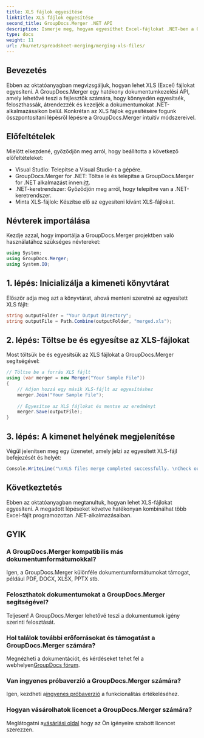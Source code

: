 ```yaml
---
title: XLS fájlok egyesítése
linktitle: XLS fájlok egyesítése
second_title: GroupDocs.Merger .NET API
description: Ismerje meg, hogyan egyesíthet Excel-fájlokat .NET-ben a GroupDocs.Merger segítségével a zökkenőmentes dokumentumkezelés érdekében. Kövesse lépésről lépésre bemutató oktatóanyagunkat.
type: docs
weight: 11
url: /hu/net/spreadsheet-merging/merging-xls-files/
---
```

## Bevezetés
Ebben az oktatóanyagban megvizsgáljuk, hogyan lehet XLS (Excel) fájlokat egyesíteni. A GroupDocs.Merger egy hatékony dokumentumkezelési API, amely lehetővé teszi a fejlesztők számára, hogy könnyedén egyesítsék, feloszthassák, átrendezzék és kezeljék a dokumentumokat .NET-alkalmazásaikon belül. Konkrétan az XLS fájlok egyesítésére fogunk összpontosítani lépésről lépésre a GroupDocs.Merger intuitív módszereivel.
## Előfeltételek
Mielőtt elkezdené, győződjön meg arról, hogy beállította a következő előfeltételeket:
- Visual Studio: Telepítse a Visual Studio-t a gépére.
-  GroupDocs.Merger for .NET: Töltse le és telepítse a GroupDocs.Merger for .NET alkalmazást innen:[itt](https://releases.groupdocs.com/merger/net/).
- .NET-keretrendszer: Győződjön meg arról, hogy telepítve van a .NET-keretrendszer.
- Minta XLS-fájlok: Készítse elő az egyesíteni kívánt XLS-fájlokat.

## Névterek importálása
Kezdje azzal, hogy importálja a GroupDocs.Merger projektben való használatához szükséges névtereket:
```csharp
using System; 
using GroupDocs.Merger;
using System.IO;
```
## 1. lépés: Inicializálja a kimeneti könyvtárat
Először adja meg azt a könyvtárat, ahová menteni szeretné az egyesített XLS fájlt:
```csharp
string outputFolder = "Your Output Directory";
string outputFile = Path.Combine(outputFolder, "merged.xls");
```
## 2. lépés: Töltse be és egyesítse az XLS-fájlokat
Most töltsük be és egyesítsük az XLS fájlokat a GroupDocs.Merger segítségével:
```csharp
// Töltse be a forrás XLS fájlt
using (var merger = new Merger("Your Sample File"))
{
    // Adjon hozzá egy másik XLS-fájlt az egyesítéshez
    merger.Join("Your Sample File");
    
    // Egyesítse az XLS fájlokat és mentse az eredményt
    merger.Save(outputFile);
}
```
## 3. lépés: A kimenet helyének megjelenítése
Végül jelenítsen meg egy üzenetet, amely jelzi az egyesített XLS-fájl befejezését és helyét:
```csharp
Console.WriteLine("\nXLS files merge completed successfully. \nCheck output in {0}", outputFolder);
```

## Következtetés
Ebben az oktatóanyagban megtanultuk, hogyan lehet XLS-fájlokat egyesíteni. A megadott lépéseket követve hatékonyan kombinálhat több Excel-fájlt programozottan .NET-alkalmazásaiban.

## GYIK
### A GroupDocs.Merger kompatibilis más dokumentumformátumokkal?
Igen, a GroupDocs.Merger különféle dokumentumformátumokat támogat, például PDF, DOCX, XLSX, PPTX stb.
### Feloszthatok dokumentumokat a GroupDocs.Merger segítségével?
Teljesen! A GroupDocs.Merger lehetővé teszi a dokumentumok igény szerinti felosztását.
### Hol találok további erőforrásokat és támogatást a GroupDocs.Merger számára?
Megnézheti a dokumentációt, és kérdéseket tehet fel a webhelyen[GroupDocs fórum](https://forum.groupdocs.com/c/merger/32).
### Van ingyenes próbaverzió a GroupDocs.Merger számára?
 Igen, kezdheti a[ingyenes próbaverzió](https://releases.groupdocs.com/) a funkcionalitás értékeléséhez.
### Hogyan vásárolhatok licencet a GroupDocs.Merger számára?
 Meglátogatni a[vásárlási oldal](https://purchase.groupdocs.com/buy) hogy az Ön igényeire szabott licencet szerezzen.